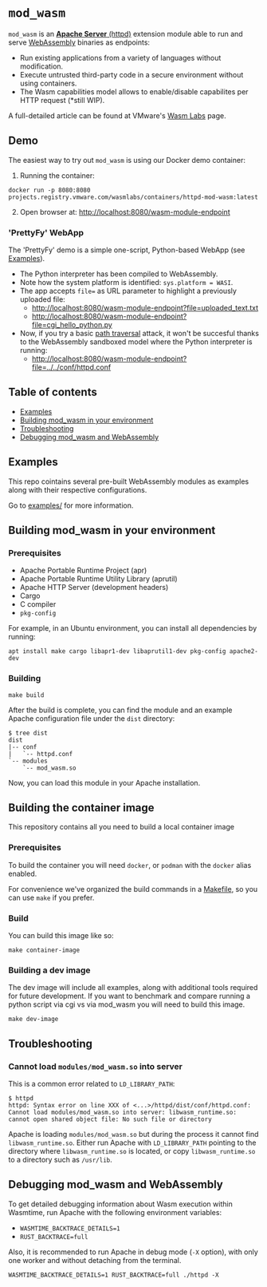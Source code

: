 # `mod_wasm`

`mod_wasm` is an [**Apache Server** (httpd)](https://httpd.apache.org/) extension module able to run and serve [WebAssembly](https://webassembly.org/) binaries as endpoints:
* Run existing applications from a variety of languages without modification.
* Execute untrusted third-party code in a secure environment without using containers.
* The Wasm capabilities model allows to enable/disable capabilites per HTTP request (*still WIP).

A full-detailed article can be found at VMware's [Wasm Labs](https://wasmlabs.dev/articles/apache-mod-wasm/) page.


## Demo

The easiest way to try out `mod_wasm` is using our Docker demo container: 

1. Running the container:
```console
docker run -p 8080:8080 projects.registry.vmware.com/wasmlabs/containers/httpd-mod-wasm:latest
```

2. Open browser at:
[http://localhost:8080/wasm-module-endpoint](http://localhost:8080/wasm-module-endpoint)

### 'PrettyFy' WebApp

The 'PrettyFy' demo is a simple one-script, Python-based WebApp (see [Examples](#examples)).
* The Python interpreter has been compiled to WebAssembly.
* Note how the system platform is identified: `sys.platform = WASI`.
* The app accepts `file=` as URL parameter to highlight a previously uploaded file:
  * [http://localhost:8080/wasm-module-endpoint?file=uploaded_text.txt](http://localhost:8080/wasm-module-endpoint?file=uploaded_text.txt)
  * [http://localhost:8080/wasm-module-endpoint?file=cgi_hello_python.py](http://localhost:8080/wasm-module-endpoint?file=cgi_hello_python.py)
* Now, if you try a basic [path traversal](https://owasp.org/www-community/attacks/Path_Traversal) attack, it won't be succesful thanks to the WebAssembly sandboxed model where the Python interpreter is running:
  * [http://localhost:8080/wasm-module-endpoint?file=../../conf/httpd.conf](http://localhost:8080/wasm-module-endpoint?file=../../conf/httpd.conf)


## Table of contents

* [Examples](#examples)
* [Building mod_wasm in your environment](#building-mod_wasm-in-your-environment)
* [Troubleshooting](#troubleshooting)
* [Debugging mod_wasm and WebAssembly](#debugging-mod_wasm-and-webassembly)


## Examples

This repo cointains several pre-built WebAssembly modules as examples along with their
respective configurations.

Go to [examples/](https://github.com/vmware-labs/mod_wasm/tree/main/examples) for more information.


## Building mod_wasm in your environment

### Prerequisites

- Apache Portable Runtime Project (apr)
- Apache Portable Runtime Utility Library (aprutil)
- Apache HTTP Server (development headers)
- Cargo
- C compiler
- `pkg-config`

For example, in an Ubuntu environment, you can install all
dependencies by running:

```
apt install make cargo libapr1-dev libaprutil1-dev pkg-config apache2-dev
```

### Building

```console
make build
```

After the build is complete, you can find the module and an example
Apache configuration file under the `dist` directory:

```console
$ tree dist
dist
|-- conf
|   `-- httpd.conf
`-- modules
    `-- mod_wasm.so
```

Now, you can load this module in your Apache installation.


## Building the container image

This repository contains all you need to build a local container image

### Prerequisites

To build the container you will need `docker`, or `podman` with the `docker` alias
enabled.

For convenience we've organized the build commands in a [Makefile](./Makefile), so you can use `make` if you prefer.

### Build

You can build this image like so:

```console
make container-image
```

### Building a dev image

The dev image will include all examples, along with additional tools required for future development. If you want to benchmark and compare running a python script via cgi vs via mod_wasm you will need to build this image.

```console
make dev-image
```

## Troubleshooting

### Cannot load `modules/mod_wasm.so` into server

This is a common error related to `LD_LIBRARY_PATH`:
```
$ httpd
httpd: Syntax error on line XXX of <...>/httpd/dist/conf/httpd.conf:
Cannot load modules/mod_wasm.so into server: libwasm_runtime.so: cannot open shared object file: No such file or directory
```

Apache is loading `modules/mod_wasm.so` but during the process it cannot find `libwasm_runtime.so`. Either run Apache with `LD_LIBRARY_PATH` pointing to the directory where `libwasm_runtime.so` is located, or copy `libwasm_runtime.so` to a directory such as `/usr/lib`. 


## Debugging mod_wasm and WebAssembly

To get detailed debugging information about Wasm execution within Wasmtime, run Apache with the following environment variables:
* `WASMTIME_BACKTRACE_DETAILS=1`
* `RUST_BACKTRACE=full`

Also, it is recommended to run Apache in debug mode (`-X` option), with only one worker and without detaching from the terminal.

```
WASMTIME_BACKTRACE_DETAILS=1 RUST_BACKTRACE=full ./httpd -X
```
